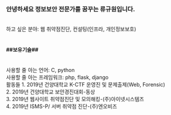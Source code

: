 ### <h3>안녕하세요 정보보안 전문가를 꿈꾸는 류규원입니다.</h3>
<br>
하고 싶은 분야: 웹 취약점진단, 컨설팅(인프라, 개인정보보호)
<br>
<br>
<h4>##보유기술##</h4>
<br>
사용할 줄 아는 언어: C, python
<br>
사용할 줄 아는 프레임워크: php, flask, django
<br>
활동들
1. 2019년 건양대학교 K-CTF 운영진 및 문제출제(Web, Forensic)
<br>
2. 2019년 건양대학교 보안경진대회-동상
<br>
3. 2019년 웹사이트 취약점진단 및 모의해킹-(주)아이넷시스템즈
<br>
4. 2019년 ISMS-P/ 서버 취약점 진단-(주)엔오비즈


<!--
**Q1-Security/Q1-Security** is a ✨ _special_ ✨ repository because its `README.md` (this file) appears on your GitHub profile.

Here are some ideas to get you started:

- 🔭 I’m currently working on ...
- 🌱 I’m currently learning ...
- 👯 I’m looking to collaborate on ...
- 🤔 I’m looking for help with ...
- 💬 Ask me about ...
- 📫 How to reach me: ...
- 😄 Pronouns: ...
- ⚡ Fun fact: ...
-->
